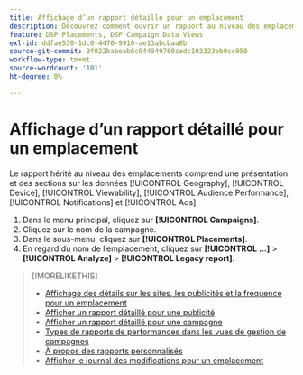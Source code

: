 ```yaml
---
title: Affichage d’un rapport détaillé pour un emplacement
description: Découvrez comment ouvrir un rapport au niveau des emplacements avec des sections sur les données [!UICONTROL Geography], [!UICONTROL Device], [!UICONTROL Viewability], [!UICONTROL Audience Performance], [!UICONTROL Notifications] et [!UICONTROL Ads].
feature: DSP Placements, DSP Campaign Data Views
exl-id: ddfae530-1dc6-4470-9910-ae13abcbaa8b
source-git-commit: 0f022babeab6c044949760cedc103323eb0cc950
workflow-type: tm+mt
source-wordcount: '101'
ht-degree: 0%

---
```


# Affichage d’un rapport détaillé pour un emplacement

Le rapport hérité au niveau des emplacements comprend une présentation et des sections sur les données [!UICONTROL Geography], [!UICONTROL Device], [!UICONTROL Viewability], [!UICONTROL Audience Performance], [!UICONTROL Notifications] et [!UICONTROL Ads].

1. Dans le menu principal, cliquez sur **[!UICONTROL Campaigns]**.
1. Cliquez sur le nom de la campagne.
1. Dans le sous-menu, cliquez sur **[!UICONTROL Placements]**.
1. En regard du nom de l’emplacement, cliquez sur **[!UICONTROL ...]** > **[!UICONTROL Analyze]** > **[!UICONTROL Legacy report]**.

>[!MORELIKETHIS]
>
>* [Affichage des détails sur les sites, les publicités et la fréquence pour un emplacement](/help/dsp/campaign-management/reports/placement-details-view.md)
>* [Afficher un rapport détaillé pour une publicité](/help/dsp/campaign-management/ads/ad-view-report.md)
>* [Afficher un rapport détaillé pour une campagne](/help/dsp/campaign-management/campaigns/campaign-view-report.md)
>* [Types de rapports de performances dans les vues de gestion de campagnes](/help/dsp/campaign-management/reports/campaign-reports-about.md)
>* [À propos des rapports personnalisés](/help/dsp/reports/report-about.md)
>* [Afficher le journal des modifications pour un emplacement](placement-change-log.md)
